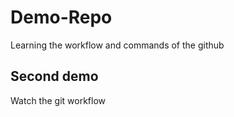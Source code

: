 # Demo-Repo

Learning the workflow and commands of the github

## Second demo

Watch the git workflow
